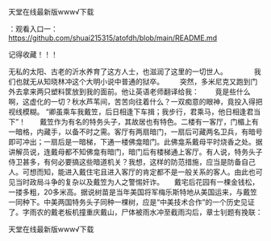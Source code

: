 天堂在线最新版www√下载

：观看入口一：https://github.com/shuai215315/atofdh/blob/main/README.md


记得收藏！！！



无私的太阳、古老的沂水养育了这方人士，也滋润了这里的一切世人。　　
　　我们也就无从知晓林冲这个大明小说中普通的狱卒。
　　突然，多米尼克又跑到门外去拿来两只塑料筐放到我的面前。他让英语老师翻译给我：
　　竟是些什么啊，这虚化的一切？秋水芦苇间，苦苦向往着什么？一双痴意的眼神，竟投入得把视线模糊。
“卿虽乘车我戴笠，后日相逢下车揖；我步行，君乘马，他日相逢君当下”！　　戴笠作为有名的特务头子，其故居也有特色。二楼有一客厅，门楣上有一暗格，内藏手，以备不时之需。客厅有两扇暗门，一扇后可藏两名卫兵，有暗号即可冲出；一扇后是一暗梯，下通一楼佛龛暗门。此佛龛系戴母平时烧香之处。据讲解员说，连戴母都不知佛龛有暗门，暗门后有楼梯通上客厅。有人说，特务头子侍卫甚多，有何必要搞这些暗道机关？我想，这样的防范措施，应当是防备自己人。可想而知，能进入戴住宅且进入客厅的肯定都不是一般关系的客人。由此也可见当时政局斗争的复杂以及戴笠为人之警惕奸诈。　　戴宅后花园有一棵金钱松，一搂多粗，20多米高。据说树苗是当年美国将军梅乐斯特地从美国运来，与戴笠一同种下。中美两国特务头子同种一棵树，应是“中美技术合作”的一个历史见证了。字雨农的戴老板机撞重庆戴山，尸体被雨水冲至截雨沟后，章士钊题有挽联：







天堂在线最新版www√下载
